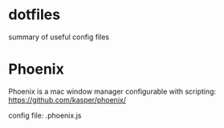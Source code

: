 # dotfiles
summary of useful config files

# Phoenix
Phoenix is a mac window manager configurable with scripting:
https://github.com/kasper/phoenix/

config file: .phoenix.js
